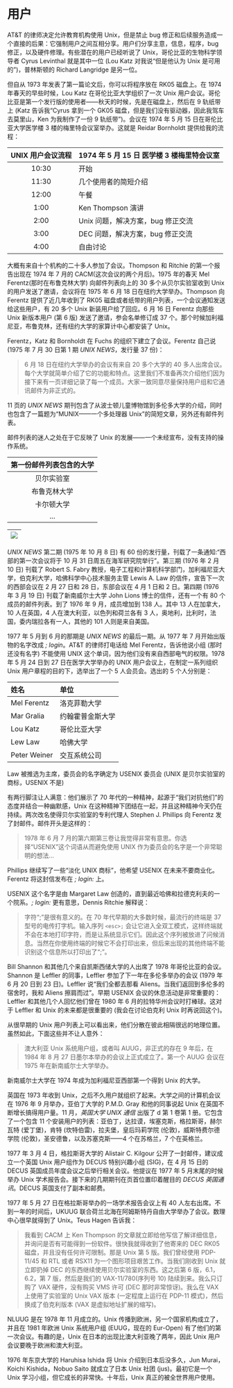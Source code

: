 # 用户

AT&T 的律师决定允许教育机构使用 Unix，但是禁止 bug 修正和后续服务造成一个直接的后果：它强制用户之间互相分享。用户们分享主意，信息，程序，bug 修正，以及硬件修理。有些潜在的用户已经听说了 Unix，哥伦比亚的生物科学领导者 Cyrus Levinthal 就是其中一位 (Lou Katz 对我说“但是他认为 Unix 是可用的”)，普林斯顿的 Richard Langridge 是另一位。

但自从 1973 年发表了第一篇论文后，你可以将程序放在 RK05 磁盘上。在 1974 年春天的早些时候，Lou Katz 在哥伦比亚大学组织了一次 Unix 用户会议。哥伦比亚是第一个发行版的使用者——秋天的时候，先是在磁盘上，然后在 9 轨纸带上 (Katz 告诉我“Cyrus 拿到一个 GK05 磁盘，但是我们没有驱动器，因此我驾车去莫里山，Ken 为我制作了一份 9 轨纸带”)。会议在 1974 年 5 月 15 日在哥伦比亚大学医学楼 3 楼的梅里特会议室举办。这就是 Reidar Bornholdt 提供给我的流程：

|UNIX 用户会议流程 | 1974 年 5 月 15 日 医学楼 3 楼梅里特会议室|
|:-:|:--|
|10:30|开始|
|11:30|几个使用者的简短介绍|
|12:00|午餐|
|1:00|Ken Thompson 演讲|
|2:00|Unix 问题，解决方案，bug 修正交流|
|3:00|DEC 问题，解决方案，bug 修正交流|
|4:00|自由讨论|

大概有来自十个机构的二十多人参加了会议。Thompson 和 Ritchie 的第一个报告出现在 1974 年 7 月的 CACM(这次会议的两个月后)。1975 年的春天 Mel Ferentz(那时在布鲁克林大学) 向邮件列表向上的 30 多个从贝尔实验室收到 Unix 的用户发送了邀请，会议将在 1975 年 6 月 18 日在纽约大学举办。Thompson 向 Ferentz 提供了近几年收到了 RK05 磁盘或者纸带的用户列表，一个会议通知发送给这些用户，有 20 多个 Unix 新装用户给了回应。6 月 16 日 Ferentz 向那些 Unix 新版本用户 (第 6 版) 发送了邀请，参会名单修订成 37 个。那个时候加利福尼亚，布鲁克林，还有纽约大学的家算计中心都安装了 Unix。

Ferentz，Katz 和 Bornholdt 在 Fuchs 的组织下建立了会议。Ferentz 自己说 (1975 年 7 月 30 日第 1 期 *UNIX NEWS*，发行量 37 份)：

> 6 月 18 日在纽约大学举办的会议有来自 20 多个大学的 40 多人出席会议。每个大学就简单介绍了它的功能和特点。这里我们不准备再次介绍他们因为接下来有一页详细记录了每一个成员。大家一致同意尽量保持用户组和它通讯邮件为非正式的。

11 页的 *UNIX NEWS* 期刊包含了从波士顿儿童博物馆到多伦多大学的介绍，同时也包含了一篇题为“MUNIX——一个多处理器 Unix”的简短文章，另外还有邮件列表。

邮件列表的迷人之处在于它反映了 Unix 的发展——一个未经宣布，没有支持的操作系统。

|第一份邮件列表包含的大学|
|:-:|
|贝尔实验室|
|布鲁克林大学|
|卡尔顿大学|
|...|

| ![](/assets/institutions.jpg) |
| :-: |

*UNIX NEWS* 第二期 (1975 年 10 月 8 日) 有 60 份的发行量，刊载了一条通知:“西部的第一次会议将于 10 月 31 日周五在海军研究院举行”。第三期 (1976 年 2 月 10 日) 刊载了 Robert S. Fabry 教授，电子工程和计算机科学部门，加利福尼亚大学，伯克利大学，哈佛科学中心技术服务主管 Lewis A. Law 的信件，宣告下一次的西部会议在 2 月 27 日和 28 日，东部会议在 4 月 1 日和 2 日。第四期 (1976 年 3 月 19 日) 刊载了新南威尔士大学 John Lions 博士的信件，还有一个有 80 个成员的邮件列表。到了 1976 年 9 月，成员增加到 138 人。其中 13 人在加拿大，10 人在英国，4 人在澳大利亚，以色列和荷兰各有 3 人，奥地利，比利时，法国，委内瑞拉各有一人，其他的 101 人则是来自美国。

1977 年 5 月到 6 月的那期是 *UNIX NEWS* 的最后一期。从 1977 年 7 月开始出版物的名字改成 *; login*。AT&T 的律师打电话给 Mel Ferentz，告诉他说小组 (那时还没有名字) 不能使用 UNIX 这个单词，因为他们没有来自西部电气的权限。1978 年 5 月 24 日到 27 日在医学大学举办的 UNIX 用户会议上，在制定一系列组织 Unix 用户章程的目的下，选举出了一个 5 人会员会。选出的 5 个人分别是：

|姓名 | 单位|
|:--|:--|
|Mel Ferentz|洛克菲勒大学|
|Mar Gralia|约翰霍普金斯大学|
|Lou Katz|哥伦比亚大学|
|Lew Law|哈佛大学|
|Peter Weiner|交互系统公司|

Law 被推选为主席，委员会的名字确定为 USENIX 委员会 (UNIX 是贝尔实验室的商标，USENIX 不是)

有两行脚注让人满意：他们展示了 70 年代的一种精神，起源于“我们对抗他们”的态度并结合一种幽默感，Unix 在这种精神下团结在一起，并且这种精神今天仍在持续。两次改名使得贝尔实验室的专利代理人 Stephen J. Phillips 向 Ferentz 发了封邮件。邮件开头是这样的：

> 1978 年 6 月 7 月的第六期第三卷让我觉得非常有意思。你选择“USENIX”这个词语从而避免使用 UNIX 作为委员会的名字是一个非常聪明的想法...

Phillips 继续写了一些“淡化 UNIX 商标”，他希望 USENIX 在未来不要商业化。Ferentz 将这封信发布在 *; login:* 上。

USENIX 这个名字是由 Margaret Law 创造的，直到最近哈佛和拉德克利夫的一个院系。*; login:* 更有意思，Dennis Ritchie 解释说：

> 字符“;”是很有意义的。在 70 年代早期的大多数时候，最流行的终端是 37 型号的电传打字机。输入序列 `<esc>;` 会让它进入全双工模式，这样终端就不会在本地打印字符，而是让系统显示它们。因此这个序列被放进了问候消息。当然在你使用终端的时候它不会打印出来，但后来出现的其他终端不能识别这个信息所以打印出了“;”。

Bill Shannon 和其他几个来自凯斯西储大学的人出席了 1978 年哥伦比亚的会议。Shannon 是 Leffler 的同事，Leffler 参加了下一年在多伦多举办的会议 (1979 年 6 月 20 日到 23 日)。Leffler 说“我们全都去那看 Aliens。当我们返回到多伦多的宿舍时，我和 Aliens 擦肩而过”。早期 USENIX 会议的休息活动是非常重要的：Leffler 和其他几个人回忆他们曾在 1980 年 6 月的拉特华州会议时打棒球。这对于 Leffler 和 Unix 的未来都是很重要的 (我会在讨论伯克利 Unix 时再说回这个)。

从很早期的 Unix 用户列表上可以看出来，他们分散在彼此相隔很远的地理位置。虽然如此，下面这些并不让人意外：

> 澳大利亚 Unix 系统用户组，或者叫 AUUG，非正式的存在 9 年后，在 1984 年 8 月 27 日墨尔本举办的会议上正式成立了。第一个 AUUG 会议在 1975 年在新南威尔士大学举办。

新南威尔士大学在 1974 年成为加利福尼亚西部第一个得到 Unix 的大学。

英国在 1973 年收到 Unix，之后不久用户就组织了起来。大学之间的计算机会议在 1976 年 9 月举办，亚伯丁大学的 P.M.D. Gray 和他的同事说起 Unix 在英国不断增长搞得用户量。11 月，*英国大学 UNIX 通信* 出版了 d 第 1 卷第 1 册。它包含了一个包含 11 个安装用户的列表：亚伯丁，达拉谟，埃塞克斯，格拉斯哥，赫尔瓦特 (爱丁堡)，肯特 (坎特伯雷)，拉夫堡，皇后玛莉学院 (伦敦)，威斯特费尔德学院 (伦敦)，圣安德鲁，以及苏塞克斯——4 个在苏格兰，7 个在英格兰。

1977 年 3 月 4 日，格拉斯哥大学的 Alistair C. Kilgour 公开了一封邮件，建议成立一个英国 Unix 用户组作为 DECUS 特别兴趣小组 (SIG)，在 4 月 15 日的 DECUS 英国成员年度会议之后举行相关会议。他提议在 1977 年 5 月末尾的时候举办 Unix 学术报告会。接下来的几期期刊在页首位置印着醒目的 *DECUS 英国通讯*。DECUS 英国支付了副本和邮费。

1977 年 5 月 27 日在格拉斯哥举办的一场学术报告会议上有 40 人左右出席。不到一年的时间后，UKUUG 联合荷兰北海在阿姆斯特丹自由大学举办了会议。数理中心很早就得到了 Unix。Teus Hagen 告诉我：

> 我看到 CACM 上 Ken Thompson 的文章就立即给他写信了解详细信息，并询问是否有可能得到一份软件。很快我就得收到了他寄来的 DEC RK05 磁盘，并且没有任何许可限制。那是 Unix 第 5 版。我们曾经使用 PDP-11/45 和 RTL 或者 RSX11 为一个图形项目艰苦工作。当我们刚收到 Unix 就立即扔掉 DEC 的东西继续使用贝尔实验室的东西。这之后第 6 版，6.1，6.2，第 7 版，然后是我们的 VAX-11/780(序列号 10) 陆续到来。我么只订购了 VAX 硬件，没有购买 VMS 许可 (DEC 那时非常惊讶)。我么在 VAX 上使用了实验室的 Unix VAX 版本 (一定程度上运行在 PDP-11 模式)，然后换成了伯克利版本 (VAX 是虚拟地址扩展的缩写)。

NLUUG 是在 1978 年 11 月成立的。Unix 传播到欧洲，另一个国家机构成立了，并且在 1981 年欧洲 Unix 系统用户组 (EUUG，现在的 Eur-Open) 有了他们的第一次会议。有趣的是，Unix 在日本的出现比澳大利亚晚了两年，因此 Unix 用户会议要晚于欧洲和澳大利亚。

1976 年东京大学的 Haruhisa Ishida 将 Unix 介绍到日本后没多久，Jun Murai，Koichi Kishida，Nobuo Saito 就成立了日本 Unix 社团 (jus)。最初它是一个 Unix 学习小组，但它成长的非常快。十年后，Unix 真正的被全世界用户使用。
